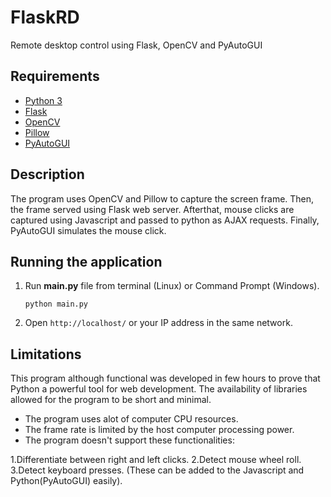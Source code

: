 # FlaskRD
Remote desktop control using Flask, OpenCV and PyAutoGUI

## Requirements
- [Python 3](https://www.python.org/downloads/)
- [Flask](https://pypi.org/project/Flask/)
- [OpenCV](https://pypi.org/project/opencv-python/)
- [Pillow](https://pypi.org/project/Pillow/2.2.2/)
- [PyAutoGUI](https://pypi.org/project/PyAutoGUI/)

## Description
The program uses OpenCV and Pillow to capture the screen frame. Then, the frame served using Flask web server.
Afterthat, mouse clicks are captured using Javascript and passed to python as AJAX requests. Finally, PyAutoGUI simulates the mouse click.

## Running the application
1. Run **main.py** file from terminal (Linux) or Command Prompt (Windows).
   ```
   python main.py
   ```
2. Open `http://localhost/`  or your IP address in the same network.
  

## Limitations

This program although functional was developed in few hours to prove that Python a powerful tool for web development.
The availability of libraries allowed for the program to be short and minimal. 

- The program uses alot of computer CPU resources. 
- The frame rate is limited by the host computer processing power. 
- The program doesn't support these functionalities:

1.Differentiate between right and left clicks.
2.Detect mouse wheel roll.
3.Detect keyboard presses.
(These can be added to the Javascript and Python(PyAutoGUI) easily). 

